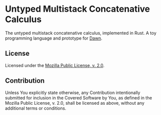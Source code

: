 # Untyped Multistack Concatenative Calculus

The untyped multistack concatenative calculus, implemented in Rust. A toy programming language and prototype for [Dawn](https://www.dawn-lang.org/).

## License

Licensed under the [Mozilla Public License, v. 2.0](LICENSE).

## Contribution

Unless You explicitly state otherwise, any Contribution intentionally submitted
for inclusion in the Covered Software by You, as defined in the Mozilla Public
License, v. 2.0, shall be licensed as above, without any additional terms or
conditions.
